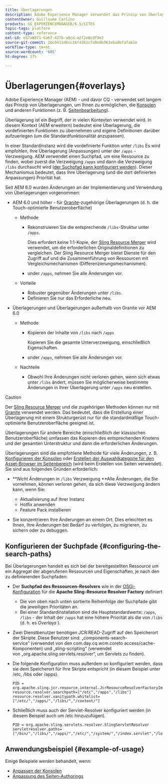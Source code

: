 ```yaml
---
title: Überlagerungen
description: Adobe Experience Manager verwendet das Prinzip von Überlagerungen, um Ihnen zu ermöglichen, die Konsolen und andere Funktionen zu erweitern und anzupassen.
contentOwner: Guillaume Carlino
products: SG_EXPERIENCEMANAGER/6.5/SITES
topic-tags: platform
content-type: reference
exl-id: e57a6971-6a6f-427b-a8cd-a2f2e8cdf9e2
source-git-commit: 26c0411d6cc16f4361cfa9e6b563eba0bfafab1e
workflow-type: tm+mt
source-wordcount: '605'
ht-degree: 37%

---
```


# Überlagerungen{#overlays}

Adobe Experience Manager (AEM) - und davor CQ - verwendet seit langem das Prinzip von Überlagerungen, um Ihnen zu ermöglichen, die [Konsolen](/help/sites-developing/customizing-consoles-touch.md) und anderen Funktionen (z. B. [Seitenbearbeitung](/help/sites-developing/customizing-page-authoring-touch.md)).

Überlagerung ist ein Begriff, der in vielen Kontexten verwendet wird. In diesem Kontext (AEM erweitern) bedeutet eine Überlagerung, die vordefinierten Funktionen zu übernehmen und eigene Definitionen darüber aufzuerlegen (um die Standardfunktionalität anzupassen).

In einer Standardinstanz wird die vordefinierte Funktion unter `/libs` Es wird empfohlen, Ihre Überlagerung (Anpassungen) unter der `/apps` -Verzweigung. AEM verwendet einen Suchpfad, um eine Ressource zu finden, wobei zuerst die Verzweigung `/apps` und dann die Verzweigung `/libs` durchsucht wird ([der Suchpfad kann konfiguriert werden](#configuring-the-search-paths)). Dieser Mechanismus bedeutet, dass Ihre Überlagerung (und die dort definierten Anpassungen) Priorität hat.

Seit AEM 6.0 wurden Änderungen an der Implementierung und Verwendung von Überlagerungen vorgenommen:

* AEM 6.0 und höher - für [Granite](https://developer.adobe.com/experience-manager/reference-materials/6-5/granite-ui/api/jcr_root/libs/granite/ui/index.html)-zugehörige Überlagerungen (d. h. die Touch-optimierte Benutzeroberfläche)

   * Methode

      * Rekonstruieren Sie die entsprechende `/libs`-Struktur unter `/apps`.

        Dies erfordert keine 1:1-Kopie, der [Sling Resource Merger](/help/sites-developing/sling-resource-merger.md) wird verwendet, um die erforderlichen Originaldefinitionen zu vergleichen. Der Sling Resource Merger bietet Dienste für den Zugriff auf und die Zusammenführung von Ressourcen mit Vergleichsmechanismen (Differenzierungsmechanismen).

      * under `/apps`, nehmen Sie alle Änderungen vor.

   * Vorteile

      * Robuster gegenüber Änderungen unter `/libs`.
      * Definieren Sie nur das Erforderliche neu.

* Überlagerungen und Überlagerungen außerhalb von Granite vor AEM 6.0

   * Methode

      * Kopieren der Inhalte von `/libs` nach `/apps`

        Kopieren Sie die gesamte Unterverzweigung, einschließlich Eigenschaften.

      * under `/apps`, nehmen Sie alle Änderungen vor.

   * Nachteile

      * Obwohl Ihre Änderungen nicht verloren gehen, wenn sich etwas unter `/libs` ändert, müssen Sie möglicherweise bestimmte Änderungen in Ihrer Überlagerung unter `/apps` neu erstellen.

>[!CAUTION]
>
>Der [Sling Resource Merger](/help/sites-developing/sling-resource-merger.md) und die zugehörigen Methoden können nur mit [Granite](https://developer.adobe.com/experience-manager/reference-materials/6-5/granite-ui/api/jcr_root/libs/granite/ui/index.html) verwendet werden. Das bedeutet, dass die Erstellung einer Überlagerung mit einem Strukturgerüst nur für die standardmäßige Touch-optimierte Benutzeroberfläche geeignet ist.
>
>Überlagerungen für andere Bereiche (einschließlich der klassischen Benutzeroberfläche) umfassen das Kopieren des entsprechenden Knotens und der gesamten Unterstruktur und dann die erforderlichen Änderungen.

Überlagerungen sind die empfohlene Methode für viele Änderungen, z. B. [Konfigurieren der Konsolen](/help/sites-developing/customizing-consoles-touch.md#create-a-custom-console) oder [Erstellen der Auswahlkategorie für den Asset-Browser im Seitenbereich](/help/sites-developing/customizing-page-authoring-touch.md#add-new-selection-category-to-asset-browser) (wird beim Erstellen von Seiten verwendet). Sie sind aus folgenden Gründen erforderlich:

* ***Nicht* Änderungen in `/libs` Verzweigung **Alle Änderungen, die Sie vornehmen, können verloren gehen, da sich diese Verzweigung ändern kann, wenn Sie:

   * Aktualisierung auf Ihrer Instanz
   * Hotfix anwenden
   * Feature Pack installieren

* Sie konzentrieren Ihre Änderungen an einem Ort. Dies erleichtert es Ihnen, Ihre Änderungen bei Bedarf zu verfolgen, zu migrieren, zu sichern oder zu debuggen.

## Konfigurieren der Suchpfade {#configuring-the-search-paths}

Bei Überlagerungen handelt es sich bei der bereitgestellten Ressource um ein Aggregat der abgerufenen Ressourcen und Eigenschaften, je nach den zu definierenden Suchpfaden:

* Der **Suchpfad des Ressourcen-Resolvers** wie in der [OSGi-Konfiguration](/help/sites-deploying/configuring-osgi.md) für die **Apache Sling-Resource Resolver Factory** definiert

   * Die von oben nach unten sortierte Reihenfolge der Suchpfade gibt die jeweiligen Prioritäten an.
   * Bei einer Standardinstallation sind die Hauptstandardwerte: `/apps`, `/libs` - der Inhalt der `/apps` hat eine höhere Priorität als die von `/libs` (d. h. es *Overlays* ).

* Zwei Dienstbenutzer benötigen JCR:READ-Zugriff auf den Speicherort der Skripte. Diese Benutzer sind: „components-search-service“ (verwendet von den com.day.cq.wcm.coreto access/cache-Komponenten) und „sling-scripting“ (verwendet von „org.apache.sling.servlets.resolver“, um Servlets zu finden).
* Die folgende Konfiguration muss außerdem so konfiguriert werden, dass sie dem Speicherort für Ihre Skripte entspricht (in diesem Beispiel unter /etc, /libs oder /apps).

  ```
  PID = org.apache.sling.jcr.resource.internal.JcrResourceResolverFactoryImpl
  resource.resolver.searchpath=["/etc","/apps","/libs"]
  resource.resolver.vanitypath.whitelist=["/etc/","/apps/","/libs/","/content/"]
  ```

* Schließlich muss auch der Servlet-Resolver konfiguriert werden (in diesem Beispiel auch um /etc hinzuzufügen).

  ```
  PID = org.apache.sling.servlets.resolver.SlingServletResolver
  servletresolver.paths=["/bin/","/libs/","/apps/","/etc/","/system/","/index.servlet","/login.servlet","/services/"]
  ```

## Anwendungsbeispiel {#example-of-usage}

Einige Beispiele werden behandelt, wenn:

* [Anpassen der Konsolen](/help/sites-developing/customizing-consoles-touch.md)
* [Anpassung des Seiten-Authorings](/help/sites-developing/customizing-page-authoring-touch.md)
